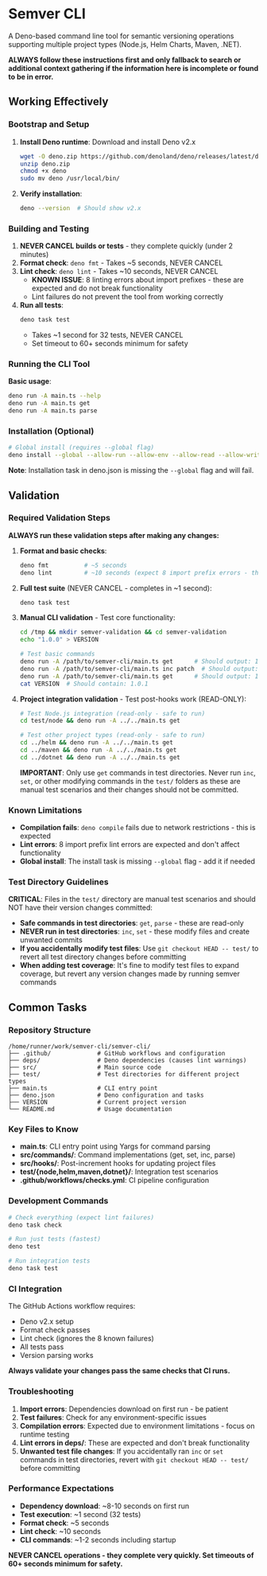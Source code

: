 # Semver CLI

A Deno-based command line tool for semantic versioning operations supporting
multiple project types (Node.js, Helm Charts, Maven, .NET).

**ALWAYS follow these instructions first and only fallback to search or
additional context gathering if the information here is incomplete or found to
be in error.**

## Working Effectively

### Bootstrap and Setup

1. **Install Deno runtime**: Download and install Deno v2.x
   ```bash
   wget -O deno.zip https://github.com/denoland/deno/releases/latest/download/deno-x86_64-unknown-linux-gnu.zip
   unzip deno.zip
   chmod +x deno
   sudo mv deno /usr/local/bin/
   ```

2. **Verify installation**:
   ```bash
   deno --version  # Should show v2.x
   ```

### Building and Testing

1. **NEVER CANCEL builds or tests** - they complete quickly (under 2 minutes)
2. **Format check**: `deno fmt` - Takes ~5 seconds, NEVER CANCEL
3. **Lint check**: `deno lint` - Takes ~10 seconds, NEVER CANCEL
   - **KNOWN ISSUE**: 8 linting errors about import prefixes - these are
     expected and do not break functionality
   - Lint failures do not prevent the tool from working correctly
4. **Run all tests**:
   ```bash
   deno task test
   ```
   - Takes ~1 second for 32 tests, NEVER CANCEL
   - Set timeout to 60+ seconds minimum for safety

### Running the CLI Tool

**Basic usage**:

```bash
deno run -A main.ts --help
deno run -A main.ts get
deno run -A main.ts parse
```

### Installation (Optional)

```bash
# Global install (requires --global flag)
deno install --global --allow-run --allow-env --allow-read --allow-write -f main.ts -n semver
```

**Note**: Installation task in deno.json is missing the `--global` flag and will
fail.

## Validation

### Required Validation Steps

**ALWAYS run these validation steps after making any changes:**

1. **Format and basic checks**:
   ```bash
   deno fmt          # ~5 seconds
   deno lint         # ~10 seconds (expect 8 import prefix errors - this is normal)
   ```

2. **Full test suite** (NEVER CANCEL - completes in ~1 second):
   ```bash
   deno task test
   ```

3. **Manual CLI validation** - Test core functionality:
   ```bash
   cd /tmp && mkdir semver-validation && cd semver-validation
   echo "1.0.0" > VERSION

   # Test basic commands
   deno run -A /path/to/semver-cli/main.ts get      # Should output: 1.0.0
   deno run -A /path/to/semver-cli/main.ts inc patch  # Should output: 1.0.1
   deno run -A /path/to/semver-cli/main.ts get      # Should output: 1.0.1
   cat VERSION  # Should contain: 1.0.1
   ```

4. **Project integration validation** - Test post-hooks work (READ-ONLY):
   ```bash
   # Test Node.js integration (read-only - safe to run)
   cd test/node && deno run -A ../../main.ts get

   # Test other project types (read-only - safe to run)
   cd ../helm && deno run -A ../../main.ts get
   cd ../maven && deno run -A ../../main.ts get  
   cd ../dotnet && deno run -A ../../main.ts get
   ```

   **IMPORTANT**: Only use `get` commands in test directories. Never run `inc`,
   `set`, or other modifying commands in the `test/` folders as these are manual
   test scenarios and their changes should not be committed.

### Known Limitations

- **Compilation fails**: `deno compile` fails due to network restrictions - this
  is expected
- **Lint errors**: 8 import prefix lint errors are expected and don't affect
  functionality
- **Global install**: The install task is missing `--global` flag - add it if
  needed

### Test Directory Guidelines

**CRITICAL**: Files in the `test/` directory are manual test scenarios and
should NOT have their version changes committed:

- **Safe commands in test directories**: `get`, `parse` - these are read-only
- **NEVER run in test directories**: `inc`, `set` - these modify files and
  create unwanted commits
- **If you accidentally modify test files**: Use `git checkout HEAD -- test/` to
  revert all test directory changes before committing
- **When adding test coverage**: It's fine to modify test files to expand
  coverage, but revert any version changes made by running semver commands

## Common Tasks

### Repository Structure

```
/home/runner/work/semver-cli/semver-cli/
├── .github/             # GitHub workflows and configuration
├── deps/                # Deno dependencies (causes lint warnings)
├── src/                 # Main source code
├── test/                # Test directories for different project types
├── main.ts              # CLI entry point
├── deno.json            # Deno configuration and tasks
├── VERSION              # Current project version
└── README.md            # Usage documentation
```

### Key Files to Know

- **main.ts**: CLI entry point using Yargs for command parsing
- **src/commands/**: Command implementations (get, set, inc, parse)
- **src/hooks/**: Post-increment hooks for updating project files
- **test/{node,helm,maven,dotnet}/**: Integration test scenarios
- **.github/workflows/checks.yml**: CI pipeline configuration

### Development Commands

```bash
# Check everything (expect lint failures)
deno task check

# Run just tests (fastest)
deno test

# Run integration tests
deno task test
```

### CI Integration

The GitHub Actions workflow requires:

- Deno v2.x setup
- Format check passes
- Lint check (ignores the 8 known failures)
- All tests pass
- Version parsing works

**Always validate your changes pass the same checks that CI runs.**

### Troubleshooting

1. **Import errors**: Dependencies download on first run - be patient
2. **Test failures**: Check for any environment-specific issues
3. **Compilation errors**: Expected due to environment limitations - focus on
   runtime testing
4. **Lint errors in deps/**: These are expected and don't break functionality
5. **Unwanted test file changes**: If you accidentally ran `inc` or `set`
   commands in test directories, revert with `git checkout HEAD -- test/` before
   committing

### Performance Expectations

- **Dependency download**: ~8-10 seconds on first run
- **Test execution**: ~1 second (32 tests)
- **Format check**: ~5 seconds
- **Lint check**: ~10 seconds
- **CLI commands**: ~1-2 seconds including startup

**NEVER CANCEL operations - they complete very quickly. Set timeouts of 60+
seconds minimum for safety.**
